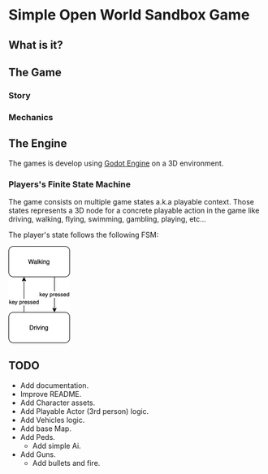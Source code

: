 # Simple Open World Sandbox Game 
## What is it?

## The Game 
### Story
### Mechanics

## The Engine
The games is develop using [Godot Engine](https://godotengine.org) on a 3D environment. 

### Players's Finite State Machine
The game consists on multiple game states a.k.a playable context. Those states represents a 3D node for a concrete playable action in the game like driving, walking, flying, swimming, gambling, playing, etc... 

The player's state follows the following FSM:

![Player's FSM](./documentation/resources/diagrams/main_fsm.png)

## TODO

- Add documentation.
- Improve README.
- Add Character assets.
- Add Playable Actor (3rd person) logic.
- Add Vehicles logic.
- Add base Map.
- Add Peds.
  - Add simple Ai.
- Add Guns.
  - Add bullets and fire.